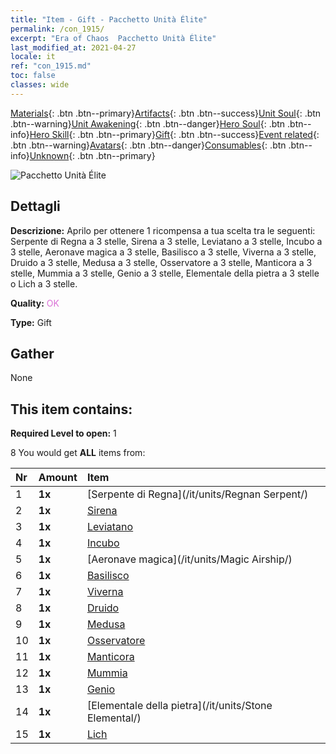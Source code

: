 ```yaml
---
title: "Item - Gift - Pacchetto Unità Élite"
permalink: /con_1915/
excerpt: "Era of Chaos  Pacchetto Unità Élite"
last_modified_at: 2021-04-27
locale: it
ref: "con_1915.md"
toc: false
classes: wide
---
```

 [Materials](/ItemsIT/){: .btn .btn--primary}[Artifacts](/ItemsIT/Artifacts/){: .btn .btn--success}[Unit Soul](/ItemsIT/UnitSoul/){: .btn .btn--warning}[Unit Awakening](/ItemsIT/UnitAwakening/){: .btn .btn--danger}[Hero Soul](/ItemsIT/HeroSoul/){: .btn .btn--info}[Hero Skill](/ItemsIT/HeroSkill/){: .btn .btn--primary}[Gift](/ItemsIT/Gift/){: .btn .btn--success}[Event related](/ItemsIT/Events/){: .btn .btn--warning}[Avatars](/ItemsIT/Avatars/){: .btn .btn--danger}[Consumables](/ItemsIT/Consumables/){: .btn .btn--info}[Unknown](/ItemsIT/Unknown/){: .btn .btn--primary}

 ![Pacchetto Unità Élite](/images/t/i_907054.png)

## Dettagli
 **Descrizione:** Aprilo per ottenere 1 ricompensa a tua scelta tra le seguenti: Serpente di Regna a 3 stelle, Sirena a 3 stelle, Leviatano a 3 stelle, Incubo a 3 stelle, Aeronave magica a 3 stelle, Basilisco a 3 stelle, Viverna a 3 stelle, Druido a 3 stelle, Medusa a 3 stelle, Osservatore a 3 stelle, Manticora a 3 stelle, Mummia a 3 stelle, Genio a 3 stelle, Elementale della pietra a 3 stelle o Lich a 3 stelle.

 **Quality:** <span style="color: #DA70D6">OK</span>

 **Type:** Gift

## Gather

  None

## This item contains:

 **Required Level to open:** 1

 8 You would get **ALL** items  from:

  | Nr | Amount |     Item    |
  |:---|:-------|:------------|
  | 1 |  **1x** | [Serpente di Regna](/it/units/Regnan Serpent/) |  | 
  | 2 |  **1x** | [Sirena](/it/units/Mermaid/) |  | 
  | 3 |  **1x** | [Leviatano](/it/units/Revyaratan/) |  | 
  | 4 |  **1x** | [Incubo](/it/units/Nightmare/) |  | 
  | 5 |  **1x** | [Aeronave magica](/it/units/Magic Airship/) |  | 
  | 6 |  **1x** | [Basilisco](/it/units/Basilisk/) |  | 
  | 7 |  **1x** | [Viverna](/it/units/Wyvern/) |  | 
  | 8 |  **1x** | [Druido](/it/units/Druid/) |  | 
  | 9 |  **1x** | [Medusa](/it/units/Medusa/) |  | 
  | 10 |  **1x** | [Osservatore](/it/units/Beholder/) |  | 
  | 11 |  **1x** | [Manticora](/it/units/Manticore/) |  | 
  | 12 |  **1x** | [Mummia](/it/units/Mummy/) |  | 
  | 13 |  **1x** | [Genio](/it/units/Genie/) |  | 
  | 14 |  **1x** | [Elementale della pietra](/it/units/Stone Elemental/) |  | 
  | 15 |  **1x** | [Lich](/it/units/Lich/) |  | 
